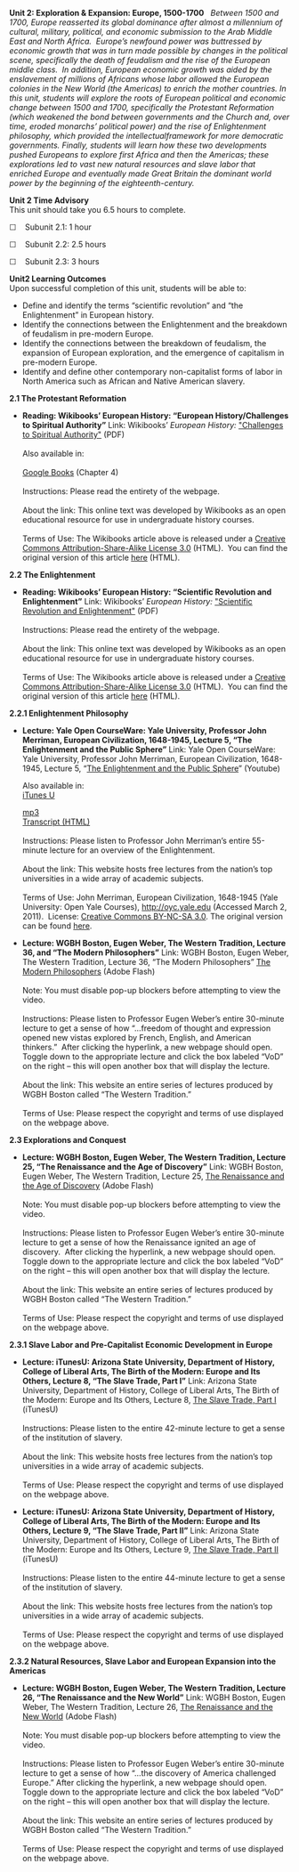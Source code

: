 **Unit 2: Exploration & Expansion: Europe, 1500-1700** <span
id="2"></span> 
*Between 1500 and 1700, Europe reasserted its global dominance after
almost a millennium of cultural, military, political, and economic
submission to the Arab Middle East and North Africa.  Europe’s newfound
power was buttressed by economic growth that was in turn made possible
by changes in the political scene, specifically the death of feudalism
and the rise of the European middle class.  In addition, European
economic growth was aided by the enslavement of millions of Africans
whose labor allowed the European colonies in the New World (the
Americas) to enrich the mother countries. In this unit, students will
explore the roots of European political and economic change between 1500
and 1700, specifically the Protestant Reformation (which weakened the
bond between governments and the Church and, over time, eroded monarchs’
political power) and the rise of Enlightenment philosophy, which
provided the intellectualframework for more democratic governments.
Finally, students will learn how these two developments pushed Europeans
to explore first Africa and then the Americas; these explorations led to
vast new natural resources and slave labor that enriched Europe and
eventually made Great Britain the dominant world power by the beginning
of the eighteenth-century.*

**Unit 2 Time Advisory**  
This unit should take you 6.5 hours to complete.

☐    Subunit 2.1: 1 hour

☐    Subunit 2.2: 2.5 hours

☐    Subunit 2.3: 3 hours

**Unit2 Learning Outcomes**  
Upon successful completion of this unit, students will be able to:

-   Define and identify the terms “scientific revolution” and “the
    Enlightenment” in European history.
-   Identify the connections between the Enlightenment and the breakdown
    of feudalism in pre-modern Europe.
-   Identify the connections between the breakdown of feudalism, the
    expansion of European exploration, and the emergence of capitalism
    in pre-modern Europe.
-   Identify and define other contemporary non-capitalist forms of labor
    in North America such as African and Native American slavery.

**2.1 The Protestant Reformation** <span id="2.1"></span> 
-   **Reading: Wikibooks’ European History: “European History/Challenges
    to Spiritual Authority”**
    Link: Wikibooks’ *European History:* ["Challenges to Spiritual
    Authority"](https://resources.saylor.org/archived/wp-content/uploads/2011/08/HIST-312-2.1-European-History-Challenges-to-Spiritual-Authority.pdf)
    (PDF)  
        
     Also available in:  
        
     [Google
    Books](http://books.google.com/books?id=AS3lhHWMkkIC&pg=PT48&lpg=PT48&dq=european+history+challenges+to+spiritual+authority&source=bl&ots=3FrAgcK98T&sig=4X0qV2jlCSFsmjyankv7MLVp3Qw&hl=en&ei=S6KgTLKAFsP7lweq47GlCg&sa=X&oi=book_result&ct=result&resnum=7&ved=0CDQQ6AEwBg#v=onepage&q&f=false)
    (Chapter 4)  
        
     Instructions: Please read the entirety of the webpage.  
        
     About the link: This online text was developed by Wikibooks as an
    open educational resource for use in undergraduate history
    courses.  
        
     Terms of Use: The Wikibooks article above is released under a
    [Creative Commons Attribution-Share-Alike License
    3.0](http://creativecommons.org/licenses/by-sa/3.0/) (HTML).  You
    can find the original version of this article
    [here](http://en.wikibooks.org/wiki/European_History/Challenges_to_Spiritual_Authority)
    (HTML).

**2.2 The Enlightenment** <span id="2.2"></span> 
-   **Reading: Wikibooks’ European History: “Scientific Revolution and
    Enlightenment”**
    Link: Wikibooks’ *European History:* ["Scientific Revolution and
    Enlightenment"](https://resources.saylor.org/archived/wp-content/uploads/2011/08/HIST312-2.2-European-History-Scientific-Revolution-and-Enlightenment.pdf)
    (PDF)  
        
     Instructions: Please read the entirety of the webpage.  
        
     About the link: This online text was developed by Wikibooks as an
    open educational resource for use in undergraduate history
    courses.  
        
     Terms of Use: The Wikibooks article above is released under a
    [Creative Commons Attribution-Share-Alike License
    3.0](http://creativecommons.org/licenses/by-sa/3.0/) (HTML).  You
    can find the original version of this article
    [here](http://en.wikibooks.org/wiki/European_History/Scientific_Revolution_and_Enlightenment)
    (HTML).

**2.2.1 Enlightenment Philosophy** <span id="2.2.1"></span> 
-   **Lecture: Yale Open CourseWare: Yale University, Professor John
    Merriman, European Civilization, 1648-1945, Lecture 5, “The
    Enlightenment and the Public Sphere”**
    Link: Yale Open CourseWare: Yale University, Professor John
    Merriman, European Civilization, 1648-1945, Lecture 5, “[The
    Enlightenment and the Public
    Sphere](http://www.youtube.com/watch?v=D2CmuJgurus)” (Youtube)  
      
     Also available in:   
     [iTunes
    U](http://deimos3.apple.com/WebObjects/Core.woa/Browse/yale.edu-dz.2821768462?i=2002787314)  

    [mp3](http://openmedia.yale.edu/projects/media_viewer/video_viewer2.php?window_size=audio&type=mp3&title=HIST%20202%20-%20Lecture%205%20-%20Prof.%20John%20Merriman&path=%2Fcourses%2Ffall08%2Fhist202%2Fmp3%2Fhist202_05_091708.mp3)   
     [Transcript (HTML)](http://oyc.yale.edu/transcript/574/hist-202)  
        
     Instructions: Please listen to Professor John Merriman’s entire
    55-minute lecture for an overview of the Enlightenment.  
        
     About the link: This website hosts free lectures from the nation’s
    top universities in a wide array of academic subjects.  
        
     Terms of Use: John Merriman, European Civilization, 1648-1945 (Yale
    University: Open Yale Courses), <http://oyc.yale.edu> (Accessed
    March 2, 2011).  License: [Creative Commons BY-NC-SA
    3.0](http://creativecommons.org/licenses/by-nc-sa/3.0/us/). The
    original version can be found
    [here](http://oyc.yale.edu/history/european-civilization-1648-1945/content/class-sessions).

-   **Lecture: WGBH Boston, Eugen Weber, The Western Tradition, Lecture
    36, and “The Modern Philosophers”**
    Link: WGBH Boston, Eugen Weber, The Western Tradition, Lecture 36,
    “The Modern Philosophers” [The Modern
    Philosophers](http://www.learner.org/resources/series58.html?pop=yes&pid=855)
    (Adobe Flash)  
        
     Note: You must disable pop-up blockers before attempting to view
    the video.  
        
     Instructions: Please listen to Professor Eugen Weber’s entire
    30-minute lecture to get a sense of how “…freedom of thought and
    expression opened new vistas explored by French, English, and
    American thinkers.”  After clicking the hyperlink, a new webpage
    should open.  Toggle down to the appropriate lecture and click the
    box labeled “VoD” on the right – this will open another box that
    will display the lecture.  
        
     About the link: This website an entire series of lectures produced
    by WGBH Boston called “The Western Tradition.”  
        
     Terms of Use: Please respect the copyright and terms of use
    displayed on the webpage above.

**2.3 Explorations and Conquest** <span id="2.3"></span> 
-   **Lecture: WGBH Boston, Eugen Weber, The Western Tradition, Lecture
    25, “The Renaissance and the Age of Discovery”**
    Link: WGBH Boston, Eugen Weber, The Western Tradition, Lecture 25,
    [The Renaissance and the Age of
    Discovery](http://www.learner.org/resources/series58.html?pop=yes&pid=855)
    (Adobe Flash)  
        
     Note: You must disable pop-up blockers before attempting to view
    the video.  
        
     Instructions: Please listen to Professor Eugen Weber’s entire
    30-minute lecture to get a sense of how the Renaissance ignited an
    age of discovery.  After clicking the hyperlink, a new webpage
    should open.  Toggle down to the appropriate lecture and click the
    box labeled “VoD” on the right – this will open another box that
    will display the lecture.  
        
     About the link: This website an entire series of lectures produced
    by WGBH Boston called “The Western Tradition.”  
        
     Terms of Use: Please respect the copyright and terms of use
    displayed on the webpage above.

**2.3.1 Slave Labor and Pre-Capitalist Economic Development in Europe**
<span id="2.3.1"></span> 
-   **Lecture: iTunesU: Arizona State University, Department of History,
    College of Liberal Arts, The Birth of the Modern: Europe and Its
    Others, Lecture 8, “The Slave Trade, Part I”**
    Link: Arizona State University, Department of History, College of
    Liberal Arts, The Birth of the Modern: Europe and Its Others,
    Lecture 8, [The Slave Trade, Part
    I](http://itunes.apple.com/WebObjects/MZStore.woa/wa/viewiTunesUCollection?id=383718908)
    (iTunesU)  
        
     Instructions: Please listen to the entire 42-minute lecture to get
    a sense of the institution of slavery.  
        
     About the link: This website hosts free lectures from the nation’s
    top universities in a wide array of academic subjects.  
        
     Terms of Use: Please respect the copyright and terms of use
    displayed on the webpage above.

-   **Lecture: iTunesU: Arizona State University, Department of History,
    College of Liberal Arts, The Birth of the Modern: Europe and Its
    Others, Lecture 9, “The Slave Trade, Part II”**
    Link: Arizona State University, Department of History, College of
    Liberal Arts, The Birth of the Modern: Europe and Its Others,
    Lecture 9, [The Slave Trade, Part
    II](http://itunes.apple.com/WebObjects/MZStore.woa/wa/viewiTunesUCollection?id=383718908)
    (iTunesU)  
        
     Instructions: Please listen to the entire 44-minute lecture to get
    a sense of the institution of slavery.  
        
     About the link: This website hosts free lectures from the nation’s
    top universities in a wide array of academic subjects.  
        
     Terms of Use: Please respect the copyright and terms of use
    displayed on the webpage above.

**2.3.2 Natural Resources, Slave Labor and European Expansion into the
Americas** <span id="2.3.2"></span> 
-   **Lecture: WGBH Boston, Eugen Weber, The Western Tradition, Lecture
    26, “The Renaissance and the New World”**
    Link: WGBH Boston, Eugen Weber, The Western Tradition, Lecture 26,
    [The Renaissance and the New
    World](http://www.learner.org/resources/series58.html?pop=yes&pid=855)
    (Adobe Flash)  
        
     Note: You must disable pop-up blockers before attempting to view
    the video.  
        
     Instructions: Please listen to Professor Eugen Weber’s entire
    30-minute lecture to get a sense of how “…the discovery of America
    challenged Europe.” After clicking the hyperlink, a new webpage
    should open.  Toggle down to the appropriate lecture and click the
    box labeled “VoD” on the right – this will open another box that
    will display the lecture.  
        
     About the link: This website an entire series of lectures produced
    by WGBH Boston called “The Western Tradition.”  
        
     Terms of Use: Please respect the copyright and terms of use
    displayed on the webpage above.


